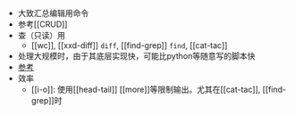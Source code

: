 - 大致汇总编辑用命令
- 参考[[CRUD]]
- 查（只读）用
  - [[wc]], [[xxd-diff]] `diff`, [[find-grep]] `find`, [[cat-tac]]
- 处理大规模时，由于其底层实现快，可能比python等随意写的脚本快
- [参考](https://blog.csdn.net/yang_z_1/article/details/113988960)
- 效率
  - [[i-o]]: 使用[[head-tail]] [[more]]等限制输出。尤其在[[cat-tac]], [[find-grep]]时